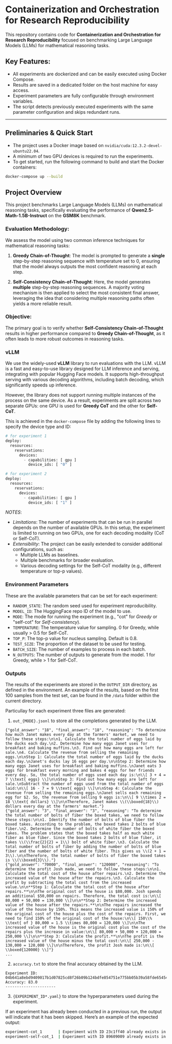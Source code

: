 # Containerization and Orchestration for Research Reproducibility

This repository contains code for **Containerization and Orchestration for Research Reproducibility** focused on benchmarking Large Language Models (LLMs) for mathematical reasoning tasks.

## Key Features:
- All experiments are dockerized and can be easily executed using Docker Compose.
- Results are saved in a dedicated folder on the host machine for easy access.
- Experiment parameters are fully configurable through environment variables.
- The script detects previously executed experiments with the same parameter configuration and skips redundant runs.

---

## Preliminaries & Quick Start

- The project uses a Docker image based on `nvidia/cuda:12.3.2-devel-ubuntu22.04`.
- A minimum of two GPU devices is required to run the experiments.
- To get started, run the following command to build and start the Docker containers:

```bash
docker-compose up --build
```

## Project Overview

This project benchmarks Large Language Models (LLMs) on mathematical reasoning tasks, specifically evaluating the performance of **Qwen2.5-Math-1.5B-Instruct** on the **GSM8K** benchmark.

### Evaluation Methodology:
We assess the model using two common inference techniques for mathematical reasoning tasks:

1. **Greedy Chain-of-Thought**: The model is prompted to generate a **single** step-by-step reasoning sequence with temperature set to 0, ensuring that the model always outputs the most confident reasoning at each step.

2. **Self-Consistency Chain-of-Thought**: Here, the model generates **multiple** step-by-step reasoning sequences. A majority voting mechanism is then applied to select the most consistent final answer, leveraging the idea that considering multiple reasoning paths often yields a more reliable result.

### Objective:
The primary goal is to verify whether **Self-Consistency Chain-of-Thought** results in higher performance compared to **Greedy Chain-of-Thought**, as it often leads to more robust outcomes in reasoning tasks. 

### vLLM

We use the widely-used **vLLM** library to run evaluations with the LLM. vLLM is a fast and easy-to-use library designed for LLM inference and serving, integrating with popular Hugging Face models. It supports high-throughput serving with various decoding algorithms, including batch decoding, which significantly speeds up inference.

However, the library does not support running multiple instances of the process on the same device. As a result, experiments are split across two separate GPUs: one GPU is used for **Greedy CoT** and the other for **Self-CoT**.

This is achieved in the `docker-compose` file by adding the following lines to specify the device type and ID:

```python
# for experiment 1
deploy:
  resources:
    reservations:
      devices:
        - capabilities: [ gpu ]
          device_ids: [ "0" ]

# for experiment 2
deploy:
  resources:
    reservations:
      devices:
        - capabilities: [ gpu ]
          device_ids: [ "1" ]
```

*NOTES*:
- *Limitations*: The number of experiments that can be run in parallel depends on the number of available GPUs. In this setup, the experiment is limited to running on two GPUs, one for each decoding modality (CoT or Self-CoT).
- *Extensibility*: The project can be easily extended to consider additional configurations, such as:
  - Multiple LLMs as baselines.
  - Multiple benchmarks for broader evaluation.
  - Various decoding settings for the Self-CoT modality (e.g., different temperature or top-p values).

### Environment Parameters

These are the available parameters that can be set for each experiment:

- `RANDOM_STATE`: The random seed used for experiment reproducibility.
- `MODEL_ID`: The HuggingFace repo ID of the model to use.
- `MODE`: The mode for running the experiment (e.g., "cot" for *Greedy* or "self-cot" for *Self-consistency*).
- `TEMPERATURE`: The temperature value for sampling. 0 for Greedy, while usually > 0.5 for Self-CoT.
- `TOP_P`: The top-p value for nucleus sampling. Default is 0.8.
- `TEST_SIZE`: The proportion of the dataset to be used for testing.
- `BATCH_SIZE`: The number of examples to process in each batch.
- `N_OUTPUTS`: The number of outputs to generate from the model. 1 for Greedy, while > 1 for Self-CoT.

### Outputs
The results of the experiments are stored in the `OUTPUT_DIR` directory, as defined in the environment. An example of the results, based on the first 100 samples from the test set, can be found in the `/data` folder within the current directory.

Particullay for each experiment three files are generated:

1) `out_{MODE}.jsonl` to store all the completions generated by the LLM.
```
{"gold_answer": "18", "final_answer": "18", "reasoning": "To determine how much Janet makes every day at the farmers' market, we need to follow these steps:\n\n1. Calculate the total number of eggs laid by the ducks each day.\n2. Determine how many eggs Janet uses for breakfast and baking muffins.\n3. Find out how many eggs are left for sale.\n4. Calculate the revenue from selling the remaining eggs.\n\nStep 1: Calculate the total number of eggs laid by the ducks each day.\nJanet's ducks lay 16 eggs per day.\n\nStep 2: Determine how many eggs Janet uses for breakfast and baking muffins.\nJanet eats 3 eggs for breakfast every morning and bakes 4 eggs for her friends every day. So, the total number of eggs used each day is:\n\\[ 3 + 4 = 7 \\text{ eggs} \\]\n\nStep 3: Find out how many eggs are left for sale.\nSubtract the number of eggs used from the total number of eggs laid:\n\\[ 16 - 7 = 9 \\text{ eggs} \\]\n\nStep 4: Calculate the revenue from selling the remaining eggs.\nJanet sells each remaining egg for $2. So, the revenue from selling 9 eggs is:\n\\[ 9 \\times 2 = 18 \\text{ dollars} \\]\n\nTherefore, Janet makes \\(\\boxed{18}\\) dollars every day at the farmers' market."}
{"gold_answer": "3", "final_answer": "3", "reasoning": "To determine the total number of bolts of fiber the boxed takes, we need to follow these steps:\n\n1. Identify the number of bolts of blue fiber the boxed takes. According to the problem, the boxed takes 2 bolts of blue fiber.\n2. Determine the number of bolts of white fiber the boxed takes. The problem states that the boxed takes half as much white fiber as blue fiber. Since the boxed takes 2 bolts of blue fiber, it takes \\(\\frac{2}{2} = 1\\) bolt of white fiber.\n3. Calculate the total number of bolts of fiber by adding the number of bolts of blue fiber and the number of bolts of white fiber. This gives us \\(2 + 1 = 3\\).\n\nTherefore, the total number of bolts of fiber the boxed takes is \\(\\boxed{3}\\)."}
{"gold_answer": "70000", "final_answer": "120000", "reasoning": "To determine the profit Josh made, we need to follow these steps:\n\n1. Calculate the total cost of the house after repairs.\n2. Determine the increased value of the house after the repairs.\n3. Calculate the profit by subtracting the total cost from the increased value.\n\n**Step 1: Calculate the total cost of the house after repairs.**\n\nThe original cost of the house is $80,000. Josh spends an additional $50,000 on repairs. Therefore, the total cost is:\n\\[ 80,000 + 50,000 = 130,000 \\]\n\n**Step 2: Determine the increased value of the house after the repairs.**\n\nThe repairs increased the value of the house by 150%. This means the increased value is 150% of the original cost of the house plus the cost of the repairs. First, we need to find 150% of the original cost of the house:\n\\[ 150\\% \\text{ of } 80,000 = 1.5 \\times 80,000 = 120,000 \\]\n\nThe increased value of the house is the original cost plus the cost of the repairs plus the increase in value:\n\\[ 80,000 + 50,000 + 120,000 = 250,000 \\]\n\n**Step 3: Calculate the profit.**\n\nThe profit is the increased value of the house minus the total cost:\n\\[ 250,000 - 130,000 = 120,000 \\]\n\nTherefore, the profit Josh made is:\n\\[ \\boxed{120000} \\]"}
...
```

2) `accuracy.txt` to store the final accuracy obtained by the LLM.
```
Experiment ID: 04b641a8ebd9409017b1d07825cd8f26b09b124bdfe854751e775bb05b39a58fde654540955f66fe79150858199ac24b6f911478d4f969ff87463b22a470b87d
Accuracy: 83.0
----------------------
```

3) `{EXPERIMENT_ID*.yaml}` to store the hyperparameters used during the experiment.

If an experiment has already been conducted in a previous run, the output will indicate that it has been skipped. Here’s an example of the expected output:
```bash
experiment-cot_1       | Experiment with ID 23c1ff40 already exists in /data/2024-11-18-15-42-26-cot
experiment-self-cot_1  | Experiment with ID 89609009 already exists in /data/2024-11-18-16-07-29-self-cot
```

